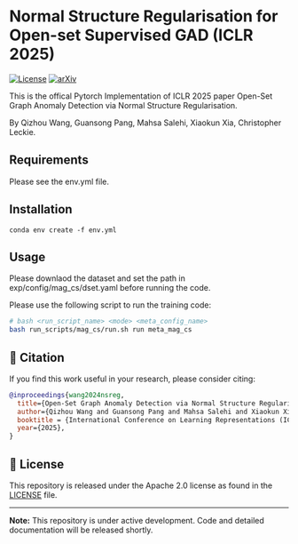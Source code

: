 # Normal Structure Regularisation for Open-set Supervised GAD (ICLR 2025)

[![License](https://img.shields.io/badge/License-Apache_2.0-blue.svg)](https://opensource.org/licenses/Apache-2.0) 
[![arXiv](https://img.shields.io/badge/NSReg-2310.08041-b31b1b.svg)](https://arxiv.org/abs/2311.06835)

This is the offical Pytorch Implementation of ICLR 2025 paper Open-Set Graph Anomaly Detection via Normal Structure Regularisation. 

By Qizhou Wang, Guansong Pang, Mahsa Salehi, Xiaokun Xia, Christopher Leckie.

## Requirements
Please see the env.yml file.

## Installation
```
conda env create -f env.yml
```

## Usage
Please downlaod the dataset and set the path in exp/config/mag_cs/dset.yaml before running the code.

Please use the following script to run the training code:

```bash
# bash <run_script_name> <mode> <meta_config_name>
bash run_scripts/mag_cs/run.sh run meta_mag_cs
```

## 📝 Citation
If you find this work useful in your research, please consider citing:

```bibtex
@inproceedings{wang2024nsreg,
  title={Open-Set Graph Anomaly Detection via Normal Structure Regularisation}, 
  author={Qizhou Wang and Guansong Pang and Mahsa Salehi and Xiaokun Xia and Christopher Leckie},
  booktitle = {International Conference on Learning Representations (ICLR)},
  year={2025},
}
```

<!-- ## Contact
For questions about the paper or implementation, please open an issue or contact:
- [Your Name](mailto:your.email@institution.edu) -->

## 🧾 License
This repository is released under the Apache 2.0 license as found in the [LICENSE](./LICENSE) file.

---
**Note:** This repository is under active development. Code and detailed documentation will be released shortly.
